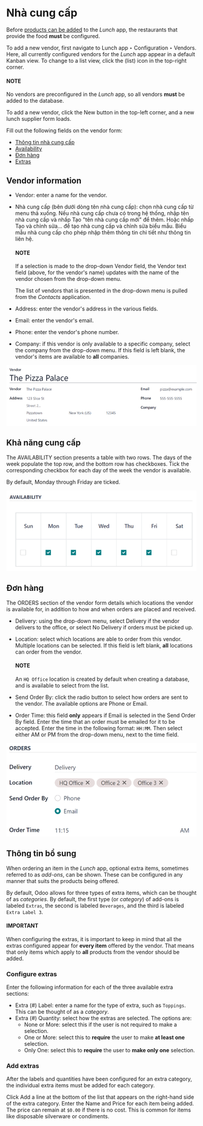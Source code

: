 # Nhà cung cấp

Before [products can be added](products.md) to the *Lunch* app, the restaurants that provide the
food **must** be configured.

To add a new vendor, first navigate to Lunch app ‣ Configuration ‣ Vendors.
Here, all currently configured vendors for the *Lunch* app appear in a default Kanban view. To
change to a list view, click the <i class="oi oi-view-list"></i> (list) icon in the top-right
corner.

#### NOTE
No vendors are preconfigured in the *Lunch* app, so all vendors **must** be added to the
database.

To add a new vendor, click the New button in the top-left corner, and a new lunch
supplier form loads.

Fill out the following fields on the vendor form:

- [Thông tin nhà cung cấp](#lunch-vendor-info)
- [Availability](#lunch-availability)
- [Đơn hàng](#lunch-orders)
- [Extras](#lunch-extras)

<a id="lunch-vendor-info"></a>

## Vendor information

- Vendor: enter a name for the vendor.
- Nhà cung cấp (bên dưới dòng tên nhà cung cấp): chọn nhà cung cấp từ menu thả xuống. Nếu nhà cung cấp chưa có trong hệ thống, nhập tên nhà cung cấp và nhấp Tạo "tên nhà cung cấp mới" để thêm. Hoặc nhấp Tạo và chỉnh sửa... để tạo nhà cung cấp và chỉnh sửa biểu mẫu. Biểu mẫu nhà cung cấp cho phép nhập thêm thông tin chi tiết như thông tin liên hệ.

  #### NOTE
  If a selection is made to the drop-down Vendor field, the Vendor text
  field (above, for the vendor's name) updates with the name of the vendor chosen from the
  drop-down menu.

  The list of vendors that is presented in the drop-down menu is pulled from the *Contacts*
  application.
- Address: enter the vendor's address in the various fields.
- Email: enter the vendor's email.
- Phone: enter the vendor's phone number.
- Company: if this vendor is only available to a specific company, select the company
  from the drop-down menu. If this field is left blank, the vendor's items are available to **all**
  companies.

![The top portion of the vendor form filled out.](vendors/vendor-info.png)

<a id="lunch-availability"></a>

## Khả năng cung cấp

The AVAILABILITY section presents a table with two rows. The days of the week populate
the top row, and the bottom row has checkboxes. Tick the corresponding checkbox for each day of the
week the vendor is available.

By default, Monday through Friday are ticked.

![The default view of the availability section, with Mon-Fri enabled.](vendors/availability.png)

<a id="lunch-orders"></a>

## Đơn hàng

The ORDERS section of the vendor form details which locations the vendor is available
for, in addition to how and when orders are placed and received.

- Delivery: using the drop-down menu, select Delivery if the vendor
  delivers to the office, or select No Delivery if orders must be picked up.
- Location: select which locations are able to order from this vendor. Multiple
  locations can be selected. If this field is left blank, **all** locations can order from the
  vendor.

  #### NOTE
  An `HQ Office` location is created by default when creating a database, and is
  available to select from the list.
- Send Order By: click the radio button to select how orders are sent to the vendor. The
  available options are Phone or Email.
- Order Time: this field **only** appears if Email is selected in the
  Send Order By field. Enter the time that an order must be emailed for it to be
  accepted. Enter the time in the following format: `HH:MM`. Then select either AM or
  PM from the drop-down menu, next to the time field.

![The orders section of a vendor form, with all fields filled out.](vendors/orders.png)

<a id="lunch-extras"></a>

## Thông tin bổ sung

When ordering an item in the *Lunch* app, optional extra items, sometimes referred to as *add-ons*,
can be shown. These can be configured in any manner that suits the products being offered.

By default, Odoo allows for three types of extra items, which can be thought of as *categories*. By
default, the first type (or *category*) of add-ons is labeled `Extras`, the second is labeled
`Beverages`, and the third is labeled `Extra Label 3`.

#### IMPORTANT
When configuring the extras, it is important to keep in mind that all the extras configured
appear for **every item** offered by the vendor. That means that only items which apply to
**all** products from the vendor should be added.

<a id="lunch-configure-extras"></a>

### Configure extras

Enter the following information for each of the three available extra sections:

- Extra (#) Label: enter a name for the type of extra, such as `Toppings`. This can be
  thought of as a *category*.
- Extra (#) Quantity: select how the extras are selected. The options are:
  - None or More: select this if the user is not required to make a selection.
  - One or More: select this to **require** the user to make **at least one** selection.
  - Only One: select this to **require** the user to **make only one** selection.

### Add extras

After the labels and quantities have been configured for an extra category, the individual extra
items must be added for each category.

Click Add a line at the bottom of the list that appears on the right-hand side of the
extra category. Enter the Name and Price for each item being added. The
price can remain at `$0.00` if there is no cost. This is common for items like disposable silverware
or condiments.
